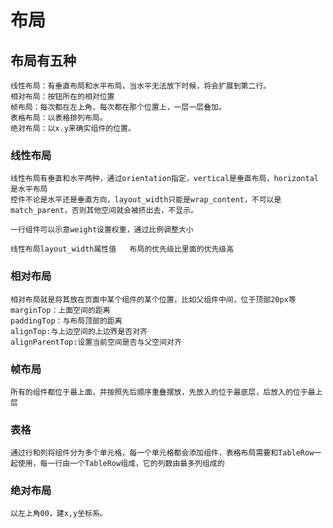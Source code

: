 # 布局
## 布局有五种
    线性布局：有垂直布局和水平布局，当水平无法放下时候，将会扩展到第二行。
    相对布局：按钮所在的相对位置
    帧布局：每次都在左上角，每次都在那个位置上，一层一层叠加。
    表格布局：以表格排列布局。
    绝对布局：以x.y来确实组件的位置。
### 线性布局
    线性布局有垂直和水平两种，通过orientation指定，vertical是垂直布局，horizontal是水平布局
    控件不论是水平还是垂直方向，layout_width只能是wrap_content，不可以是match_parent，否则其他空间就会被挤出去，不显示。

    一行组件可以示意weight设置权重，通过比例调整大小

    线性布局layout_width属性值   布局的优先级比里面的优先级高

### 相对布局    
    相对布局就是将其放在页面中某个组件的某个位置，比如父组件中间，位于顶部20px等
    marginTop：上面空间的距离
    paddingTop：与布局顶部的距离
    alignTop:与上边空间的上边界是否对齐
    alignParentTop:设置当前空间是否与父空间对齐

### 帧布局
    所有的组件都位于最上面，并按照先后顺序重叠摆放，先放入的位于最底层，后放入的位于最上层

### 表格

    通过行和列将组件分为多个单元格，每一个单元格都会添加组件，表格布局需要和TableRow一起使用，每一行由一个TableRow组成，它的列数由最多列组成的

### 绝对布局

    以左上角00，建x,y坐标系。

